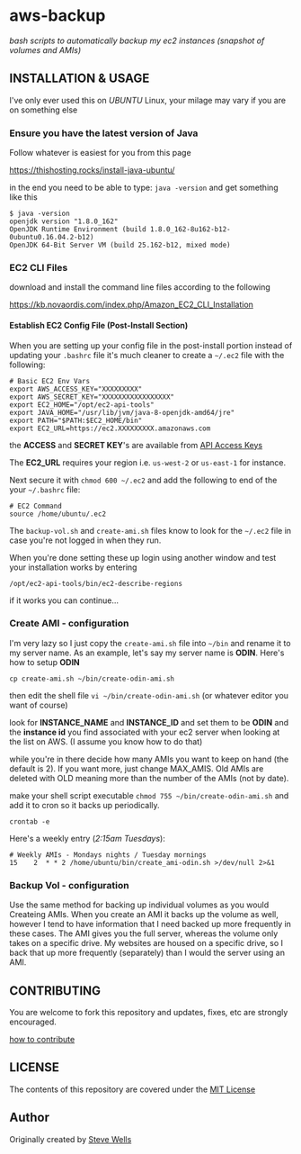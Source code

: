 # aws-backup
_bash scripts to automatically backup my ec2 instances (snapshot of volumes and AMIs)_

## INSTALLATION & USAGE

I've only ever used this on _UBUNTU_ Linux, your milage may vary if you are on something else

### Ensure you have the latest version of Java

Follow whatever is easiest for you from this page

https://thishosting.rocks/install-java-ubuntu/

in the end you need to be able to type: `java -version` and get something like this

```
$ java -version
openjdk version "1.8.0_162"
OpenJDK Runtime Environment (build 1.8.0_162-8u162-b12-0ubuntu0.16.04.2-b12)
OpenJDK 64-Bit Server VM (build 25.162-b12, mixed mode)
```

### EC2 CLI Files

download and install the command line files according to the following

https://kb.novaordis.com/index.php/Amazon_EC2_CLI_Installation


#### Establish EC2 Config File (Post-Install Section)

When you are setting up your config file in the post-install portion instead of updating your `.bashrc` file it's much cleaner to create a `~/.ec2` file with the following:

```
# Basic EC2 Env Vars
export AWS_ACCESS_KEY="XXXXXXXXX"
export AWS_SECRET_KEY="XXXXXXXXXXXXXXXXX"
export EC2_HOME="/opt/ec2-api-tools"
export JAVA_HOME="/usr/lib/jvm/java-8-openjdk-amd64/jre"
export PATH="$PATH:$EC2_HOME/bin"
export EC2_URL=https://ec2.XXXXXXXXX.amazonaws.com
```

the **ACCESS** and **SECRET KEY**'s are available from [API Access Keys](https://kb.novaordis.com/index.php/Amazon_AWS_Security_Concepts#API_Access_Keys) 

The **EC2_URL** requires your region i.e. `us-west-2` or `us-east-1` for instance.

Next secure it with `chmod 600 ~/.ec2` and add the following to end of the your `~/.bashrc` file:

```
# EC2 Command
source /home/ubuntu/.ec2
```

The `backup-vol.sh` and `create-ami.sh` files know to look for the `~/.ec2` file in case you're not logged in when they run.

When you're done setting these up login using another window and test your installation works by entering

`/opt/ec2-api-tools/bin/ec2-describe-regions`

if it works you can continue...

### Create AMI - configuration

I'm very lazy so I just copy the `create-ami.sh` file into `~/bin` and rename it to my server name. As an example, let's say my server name is **ODIN**. Here's how to setup **ODIN**

`cp create-ami.sh ~/bin/create-odin-ami.sh`

then edit the shell file `vi ~/bin/create-odin-ami.sh` (or whatever editor you want of course)

look for **INSTANCE_NAME** and **INSTANCE_ID** and set them to be **ODIN** and the **instance id** you find associated with your ec2 server when looking at the list on AWS. (I assume you know how to do that)

while you're in there decide how many AMIs you want to keep on hand (the default is 2). If you want more, just change MAX_AMIS. Old AMIs are deleted with OLD meaning more than the number of the AMIs (not by date).

make your shell script executable `chmod 755 ~/bin/create-odin-ami.sh` and add it to cron so it backs up periodically.

`crontab -e` 

Here's a weekly entry (_2:15am Tuesdays_):

```
# Weekly AMIs - Mondays nights / Tuesday mornings
15    2  * * 2 /home/ubuntu/bin/create_ami-odin.sh >/dev/null 2>&1
```

### Backup Vol - configuration

Use the same method for backing up individual volumes as you would Createing AMIs. When you create an AMI it backs up the volume as well, however I tend to have information that I need backed up more frequently in these cases. The AMI gives you the full server, whereas the volume only takes on a specific drive. My websites are housed on a specific drive, so I back that up more frequently (separately) than I would the server using an AMI.

## CONTRIBUTING

You are welcome to fork this repository and updates, fixes, etc are strongly
encouraged.

[how to contribute](https://help.github.com/articles/setting-guidelines-for-repository-contributors/)

## LICENSE

The contents of this repository are covered under the [MIT License](https://github.com/udacity/ud777-writing-readmes/blob/master/LICENSE)

## Author

Originally created by [Steve Wells](https://www.stephendwells.com/)